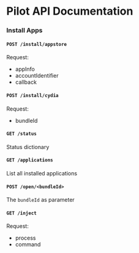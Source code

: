 # Pilot API Documentation


### Install Apps

#### `POST /install/appstore`

Request:

  - appInfo
  - accountIdentifier
  - callback  


#### `POST /install/cydia`

Request:

- bundleId  


#### `GET /status`

Status dictionary


#### `GET /applications`

List all installed applications


#### `POST /open/<bundleId>`

The `bundleId` as parameter


#### `GET /inject`

Request:

- process
- command